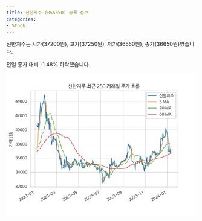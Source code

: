 ```yaml
---
title: 신한지주 (055550) 종목 정보
categories:
- Stock
---
```


신한지주는 시가(37200원), 고가(37250원), 저가(36550원), 종가(36650원)였습니다.

전일 종가 대비 -1.48% 하락했습니다.

<!-- more -->

![055550](/assets/stock_images/055550.png)